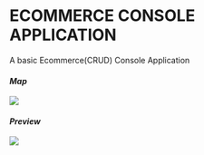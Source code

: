 # ECOMMERCE CONSOLE APPLICATION
A basic Ecommerce(CRUD) Console Application 

#### *Map*
![](https://github.com/projectfinalaudio/ECOMMERCE_CONSOLE_APPLICATION/blob/master/Map/ecommerce%20free%20mind_mind%20map.png?raw=true)

#### *Preview*
![](https://github.com/projectfinalaudio/ECOMMERCE_CONSOLE_APPLICATION/blob/master/Preview/screenshot.PNG?raw=true)
